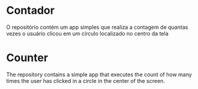 <h1>Contador</h1>
<p>O repositório contém um app simples que realiza a contagem de quantas vezes o usuário clicou em um círculo localizado no centro da tela</p>
<h1>Counter</h1>
<p>The repository contains a simple app that executes the count of how many times the user has clicked in a circle in the center of the screen.</p>